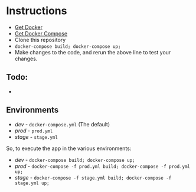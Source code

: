 # Instructions

- [Get Docker](https://www.docker.com/products/overview)
- [Get Docker Compose](https://docs.docker.com/compose/install/)
- Clone this repository
- `docker-compose build; docker-compose up;`
- Make changes to the code, and rerun the above line to test your changes.

## Todo:

- 

## Environments

- *dev* - `docker-compose.yml` (The default)
- *prod* - `prod.yml`
- *stage* - `stage.yml`

So, to execute the app in the various environments:

- *dev* - `docker-compose build; docker-compose up;`
- *prod* - `docker-compose -f prod.yml build; docker-compose -f prod.yml up;`
- *stage* - `docker-compose -f stage.yml build; docker-compose -f stage.yml up;`
